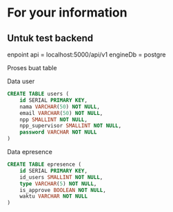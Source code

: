 # For your information

<h2>Untuk test backend</h2>

enpoint api = localhost:5000/api/v1
engineDb = postgre

Proses buat table

Data user
```sql
CREATE TABLE users (
    id SERIAL PRIMARY KEY,
    nama VARCHAR(50) NOT NULL,
    email VARCHAR(50) NOT NULL,
    npp SMALLINT NOT NULL,
    npp_supervisor SMALLINT NOT NULL,
    password VARCHAR NOT NULL
) 
```

Data epresence 
```sql
CREATE TABLE epresence (
    id SERIAL PRIMARY KEY,
    id_users SMALLINT NOT NULL,
    type VARCHAR(5) NOT NULL,
    is_approve BOOLEAN NOT NULL,
    waktu VARCHAR NOT NULL
) 
```